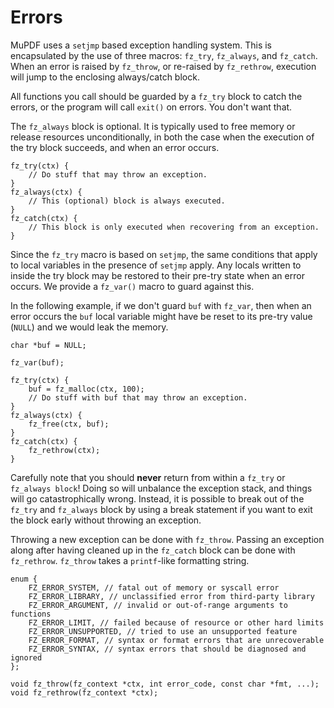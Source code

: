 # Errors

MuPDF uses a `setjmp` based exception handling system. This is encapsulated by
the use of three macros: `fz_try`, `fz_always`, and `fz_catch`. When an error
is raised by `fz_throw`, or re-raised by `fz_rethrow`, execution will jump to
the enclosing always/catch block.

All functions you call should be guarded by a `fz_try` block to catch the
errors, or the program will call `exit()` on errors. You don't want that.

The `fz_always` block is optional. It is typically used to free memory or
release resources unconditionally, in both the case when the execution of the
try block succeeds, and when an error occurs.

	fz_try(ctx) {
		// Do stuff that may throw an exception.
	}
	fz_always(ctx) {
		// This (optional) block is always executed.
	}
	fz_catch(ctx) {
		// This block is only executed when recovering from an exception.
	}


Since the `fz_try` macro is based on `setjmp`, the same conditions that apply
to local variables in the presence of `setjmp` apply. Any locals written to
inside the try block may be restored to their pre-try state when an error
occurs. We provide a `fz_var()` macro to guard against this.

In the following example, if we don't guard `buf` with `fz_var`, then when an
error occurs the `buf` local variable might have be reset to its pre-try value
(`NULL`) and we would leak the memory.

	char *buf = NULL;

	fz_var(buf);

	fz_try(ctx) {
		buf = fz_malloc(ctx, 100);
		// Do stuff with buf that may throw an exception.
	}
	fz_always(ctx) {
		fz_free(ctx, buf);
	}
	fz_catch(ctx) {
		fz_rethrow(ctx);
	}

Carefully note that you should **never** return from within a `fz_try` or
`fz_always block`! Doing so will unbalance the exception stack, and things will
go catastrophically wrong. Instead, it is possible to break out of the `fz_try`
and `fz_always` block by using a break statement if you want to exit the block
early without throwing an exception.

Throwing a new exception can be done with `fz_throw`. Passing an exception
along after having cleaned up in the `fz_catch` block can be done with
`fz_rethrow`. `fz_throw` takes a `printf`-like formatting string.

    enum {
        FZ_ERROR_SYSTEM, // fatal out of memory or syscall error
        FZ_ERROR_LIBRARY, // unclassified error from third-party library
        FZ_ERROR_ARGUMENT, // invalid or out-of-range arguments to functions
        FZ_ERROR_LIMIT, // failed because of resource or other hard limits
        FZ_ERROR_UNSUPPORTED, // tried to use an unsupported feature
        FZ_ERROR_FORMAT, // syntax or format errors that are unrecoverable
        FZ_ERROR_SYNTAX, // syntax errors that should be diagnosed and ignored
    };

    void fz_throw(fz_context *ctx, int error_code, const char *fmt, ...);
    void fz_rethrow(fz_context *ctx);
